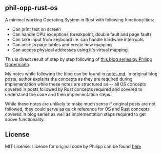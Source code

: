 ## phil-opp-rust-os

A minimal working Operating System in Rust with following functionalities:
- Can print text on screen
- Can handle CPU exceptions (breakpoint, double fault and page fault)
- Can take input from keyboard i.e. can handle hardware interrupts
- Can access page tables and create new mapping
- Can access physical addresses using it's virtual mapping

This is direct result of step by step following of [this blog series
by Philipp Oppermann][0].

My notes while following the blog can be found in [notes.md][1]. In
original blog posts, author explains the concepts as they are required
during implementation while these notes are structured as -- all OS
concepts covered in posts followed by Rust concepts required and
covered to understand the code and then implementation steps.

While these notes are unlikely to make much sense if original posts
are not followed, they could serve as quick reference for OS and Rust
concepts covered in blog series as well as implementation steps
required to get above functionality.

## License

MIT License. License for original code by Philipp can be found [here][2]

[0]: https://os.phil-opp.com/
[1]: https://github.com/krsoninikhil/phil-opp-rust-os/blob/master/notes.md
[2]: https://github.com/phil-opp/blog_os/tree/master#license
